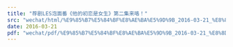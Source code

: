 ```yaml
---
title: "荐剧LES泡面番《他的初恋是女生》第二集来咯！"
src: "wechat/html/%E9%85%B7%E5%84%BF%E8%AE%BA%E5%9D%9B_2016-03-21_%E8%8D%90%E5%89%A7LES%E6%B3%A1%E9%9D%A2%E7%95%AA%E3%80%8A%E4%BB%96%E7%9A%84%E5%88%9D%E6%81%8B%E6%98%AF%E5%A5%B3%E7%94%9F%E3%80%8B%E7%AC%AC%E4%BA%8C%E9%9B%86%E6%9D%A5%E5%92%AF%EF%BC%81.html"
date: 2016-03-21
pdf: "wechat/pdf/%E9%85%B7%E5%84%BF%E8%AE%BA%E5%9D%9B_2016-03-21_%E8%8D%90%E5%89%A7LES%E6%B3%A1%E9%9D%A2%E7%95%AA%E3%80%8A%E4%BB%96%E7%9A%84%E5%88%9D%E6%81%8B%E6%98%AF%E5%A5%B3%E7%94%9F%E3%80%8B%E7%AC%AC%E4%BA%8C%E9%9B%86%E6%9D%A5%E5%92%AF%EF%BC%81.pdf"
---
```

